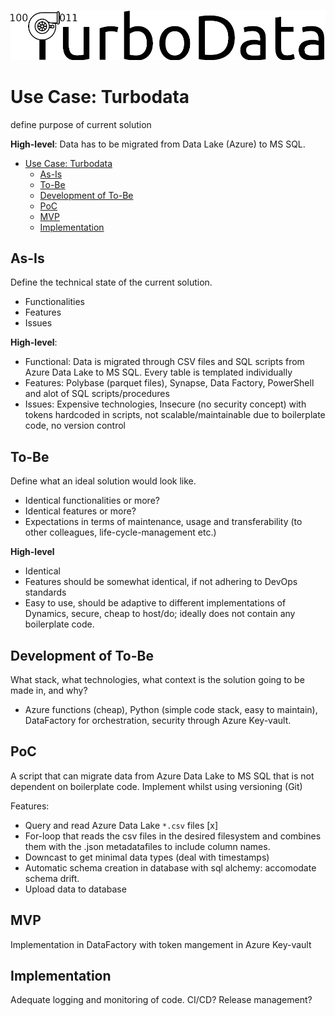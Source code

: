 
![Awesome Title](noun_turbo_748695_small.png)
# Use Case: Turbodata
define purpose of current solution

**High-level**: Data has to be migrated from Data Lake (Azure) to MS SQL. 


- [Use Case: Turbodata](#use-case-turbodata)
  - [As-Is](#as-is)
  - [To-Be](#to-be)
  - [Development of To-Be](#development-of-to-be)
  - [PoC](#poc)
  - [MVP](#mvp)
  - [Implementation](#implementation)


## As-Is
Define the technical state of the current solution. 
* Functionalities
* Features
* Issues

**High-level**: 
* Functional: Data is migrated through CSV files and SQL scripts from Azure Data Lake to MS SQL. Every table is templated individually
* Features: Polybase (parquet files), Synapse, Data Factory, PowerShell and alot of SQL scripts/procedures
* Issues: Expensive technologies, Insecure (no security concept) with tokens hardcoded in scripts, not scalable/maintainable due to boilerplate code, no version control 

## To-Be
Define what an ideal solution would look like.
* Identical functionalities or more?
* Identical features or more?
* Expectations in terms of maintenance, usage and transferability (to other colleagues, life-cycle-management etc.)

**High-level**
* Identical
* Features should be somewhat identical, if not adhering to DevOps standards
* Easy to use, should be adaptive to different implementations of Dynamics, secure, cheap to host/do; ideally does not contain any boilerplate code.

## Development of To-Be
What stack, what technologies, what context is the solution going to be made in, and why?
* Azure functions (cheap), Python (simple code stack, easy to maintain), DataFactory for orchestration, security through Azure Key-vault.

## PoC
A script that can migrate data from Azure Data Lake to MS SQL that is not dependent on boilerplate code. Implement whilst using versioning (Git)

Features:
* Query and read Azure Data Lake `*.csv` files [x]
* For-loop that reads the csv files in the desired filesystem and combines them with the .json metadatafiles to include column names.
* Downcast to get minimal data types (deal with timestamps)
* Automatic schema creation in database with sql alchemy: accomodate schema drift.
* Upload data to database

## MVP
Implementation in DataFactory with token mangement in Azure Key-vault

## Implementation
Adequate logging and monitoring of code. CI/CD? Release management? 


